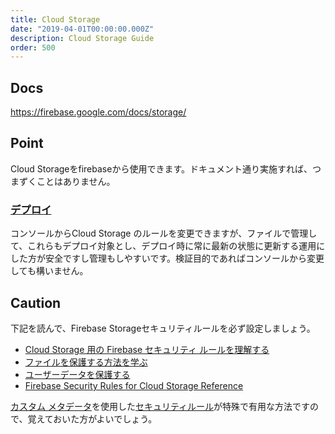 ```yaml
---
title: Cloud Storage
date: "2019-04-01T00:00:00.000Z"
description: Cloud Storage Guide
order: 500
---
```


## Docs
https://firebase.google.com/docs/storage/

## Point

Cloud Storageをfirebaseから使用できます。ドキュメント通り実施すれば、つまずくことはありません。

### [デプロイ](https://firebase.google.com/docs/cli/#deployment)

コンソールからCloud Storage のルールを変更できますが、ファイルで管理して、これらもデプロイ対象とし、デプロイ時に常に最新の状態に更新する運用にした方が安全ですし管理もしやすいです。検証目的であればコンソールから変更しても構いません。

## Caution

下記を読んで、Firebase Storageセキュリティルールを必ず設定しましょう。

- [Cloud Storage 用の Firebase セキュリティ ルールを理解する](https://firebase.google.com/docs/storage/security/)
- [ファイルを保護する方法を学ぶ](https://firebase.google.com/docs/storage/security/secure-files)
- [ユーザーデータを保護する](https://firebase.google.com/docs/storage/security/user-security)
- [Firebase Security Rules for Cloud Storage Reference](https://firebase.google.com/docs/reference/security/storage/)

[カスタム メタデータ](https://firebase.google.com/docs/storage/web/file-metadata#custom_metadata)を使用した[セキュリティルール](https://firebase.google.com/docs/storage/security/user-security#group_private)が特殊で有用な方法ですので、覚えておいた方がよいでしょう。
